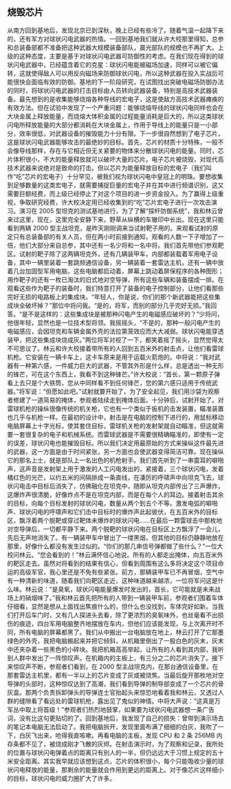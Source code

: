 ## 烧毁芯片

从南方回到基地后，发现北京已到深秋，晚上已经有些冷了。随着气温一起降下来的，还有军方对球状闪电武器的热情。一回到基地我们就从许大校那里得知，总参和总装备部都不准备把这种武器大规模装备部队，晨光部队的规模也不再扩大。上级的这种态度，主要是基于对球状闪电武器可防御性的考虑。在我们现在得到的球状闪电武器中，已经蕴含着它的克星：球状闪电能被磁场加速，同样可以被它偏转，这就使得敌人可以用反向磁场来防御球状闪电，所以这种武器在投入实战后可能很快会面临有效的防御。基地的下一阶段研究，在试图找出突破电磁场防御办法的同时，将球状闪电武器的打击目标由人员转向武器装备，特别是高技术武器装备。最先想到的是收集能够烧熔各种导线的宏电子，这是使敌方高技术武器瘫痪的有效方法。但在试验中发现了一个严重问题：能够烧熔导线的球状闪电同样也会在大块金属上释放能量，而烧熔大体积金属的过程能量消耗是巨大的，所以这类球状闪电所释放能量的大部分都消耗在大块金属上，作用于导线上的能量只是一小部分，效率很低，对武器设备的摧毁能力十分有限。下一步很自然想到了电子芯片，这是球状闪电武器能够攻击的最绝妙的目标。首先，芯片的材质十分特殊，一般不会像导线那样，存在与它相近但无关紧要的物体来分散球状闪电的能量。同时，芯片体积很小，不大的能量释放就可以破坏大量的芯片。电子芯片被烧毁，对现代高技术武器来说绝对是致命的打击。但以芯片为能量释放目标的宏电子（我们叫作“吃”芯片的宏电子）十分罕见，被我们视为球状闪电中皇冠上的明珠。要想收集到足够数量的这类宏电子，就需要捕捉巨量的宏电子并在其中进行频谱识别，这又需要巨额经费，而上级已经停止了对这个项目的进一步资金投入。为了赢得上级重视，争取研究经费，许大校决定用已经收集到的“吃”芯片宏电子进行一次攻击演习。演习在 2005 型坦克的测试基地进行，为了了解“探杆防御系统”，我和林云曾来过这里，现在，这里完全安静下来，野草从纵横的车辙印中长出。现在这里只能看到两辆 2000 型主战坦克，是昨天刚刚调来当试射靶子用的。来观看试射的原定只有总装备部的有关人员，但在两小时前接到通知，观看的人数一下子增加了一倍，他们大部分来自总参，其中还有一名少将和一名中将。我们首先带他们参观靶区。试射的靶子除了这两辆坦克外，还有几辆装甲车，内部都装载着军用电子设备，其中一辆里装着一套跳频通信设备，另一辆装着一套雷达主机，还有一辆中放着几台加固型军用电脑，这些电脑都启动着，屏幕上跳动着屏保程序的各种图形；用作靶子的还有一枚已淘汰的旧式地对空导弹，所有这些车辆和装备摆成一排。在观看这些作为靶子的装备时，我们特意打开了装备的电子控制部分，让他们看那些完好无损的电路板上的集成块。“年轻人，你是说，你们的那个新武器能把这些集成块全破坏掉？”那位中将问我。“是的，将军，而别的部分几乎完好无损。”我回答。“是不是这样的：这些集成块是被那种闪电产生的电磁感应破坏的？”少将问，他很年轻，显然也是一位技术型将领。我摇摇头，“不是的，那种一般闪电产生的电磁感应，会因坦克和车辆金属外壳的法拉第笼效应而大大减弱。球状闪电能穿透装甲，把这些集成块烧成灰。”两位将军对视了一下，都笑着摇了摇头，显然觉得太不可思议了。林云和许大校接着带所有的人回到五百米外的射击点，让他们看雷球机枪。它安装在一辆卡车上，这卡车原来是用于运载火箭炮的。中将说：“我对武器有一种第六感，一件威力巨大的武器，不管其外形是什么样，总是透出一种无形的锋芒，可在这个东西上，我看不到这种锋芒。”许大校说：“首长，第一颗原子弹看上去只是个大铁筒，您从中同样看不到任何锋芒，您的第六感只适用于传统武器。”将军说：“但愿如此吧。”试射就要开始了，为了安全起见，我们用沙袋为观察者修建了一道简易的掩体，参观者陆续走到掩体后面。十分钟后，试射开始了。对雷球机枪的操纵很像传统的机关枪，它也有一个类似于扳机的击发装置，瞄准装置也几乎与机枪一样。在最初的设计中，射击是在电脑的控制下进行的，用鼠标移动电脑屏幕上十字光标，使其套住目标，雷球机关枪的发射架就自动瞄准，但这就需要一套很复杂的电子和机械系统。而雷球武器是不需要很精确瞄准的，即使有一定的误差，球状闪电也能摧毁目标。所以我们决定用最原始的方式来操纵这件最先进的武器，这一方面是由于时间紧张，另一方面也会使武器变得简洁可靠。现在操纵它的那名上士，就是部队上一名出色的机枪射手。我们首先听到了一串震耳的噼啪声，这声音是发射架上用于激发的人工闪电发出的，紧接着，三个球状闪电，发着橘红色的光芒，以约五米的间隔排成一条直线，在凄厉的呼啸声中向坦克飞去，球状闪电击中目标后消失了，仿佛融化在坦克中，随即从坦克内部传出了三声爆炸，这爆炸声很清脆，好像炸点不是在坦克内部，而是在每个人的耳边。接着射击其余的目标，向每个目标发射的球状闪电，数量从两个到五个不等。激发电弧的噼啪声、球状闪电的呼啸声和它们击中目标时的爆炸声此起彼伏，在五百米外的目标区，飘浮着两个脱靶或穿过靶体未爆炸的球状闪电……在最后一颗雷球击中那枚地对空导弹后，一切都平静下来。两个脱靶的球状闪电在目标区上方飘浮了一会儿，先后无声地消失了。有一辆装甲车中冒出了一缕黑烟，但其他的目标仍静静地放在那里，好像什么都没有发生过似的。“你们的那几串信号弹都做了些什么？”一位大校问林云。“您会看到的！”林云满怀信心地说。所有的人都走出掩体，向五百米外的靶区走去。虽然对将看到的结果有信心，但看到周围有这么多将决定这个项目命运的高级军官，我心里还是不免有些紧张。前方，那辆装甲车已不再冒烟，空气中有一种清新的味道，随着我们向靶区走近，这种味道越来越浓，一位将军问这是什么味。林云说：“是臭氧，球状闪电能量爆发时发出的，首长，它可能就是未来战场上的硝烟味了。”我和林云首先把所有的人带到一辆装甲车前，参观者们围着车体仔细看，显然是想从上面找出焦痕什么的，但什么也没找到，车体完好如新。当我们打开后车门时，又有几人探进头去看，除了更浓烈的臭氧味外，也丝毫看不出损伤的痕迹，四台军用电脑整齐地摆放在车内，但他们应该能发现，与上次离开时不同，所有电脑的屏幕都黑了。我们从中搬出一台电脑放在地上，林云打开了它那墨绿色的外壳，我把电脑搬起来并把它倾斜，从机箱里倒出了一股白色的灰末，灰末中还夹杂着一些黑色的小碎块。我把机箱高高举起，让所有的人看到其内部，我听到人群中发出了一阵惊叹声。在机箱内的主板上，有三分之二的芯片消失了。接下来惊叹声不断，参观者们看到，在 2000 型主战坦克内，在那台通信设备里，在那套雷达主机里，都有一半以上的芯片变成了灰或被烧焦。当最后旋开那枚地对空导弹的头部时，这种惊叹达到了高潮，我们看到导弹的制导部变成了一个芯片的骨灰盒。那两个负责拆卸弹头的导弹连士官抬起头来惊恐地看着我和林云，又透过人群的缝隙看了看远处的雷球机枪，露出见了鬼似的神情。中将大声说：“这真是万军丛中取上将首级！”参观者们热烈地鼓掌，如果要为球状闪电武器想一条广告词，没有比这句更贴切的了。回到基地后，我发现了自己的损失：曾带到演示场去的笔记本电脑无法启动了。我把电脑拆开，发现里面布满了细细的白灰，我吹了一下，白灰飞出来，呛得我直咳嗽。再看电脑的主板，发现 CPU 和 2 条 256MB 内存条都不见了，被烧成刚才飞散的灰烬。在射击演示时，为了观察和记录，我所处的位置与球状闪电弹着点的距离只有别人的一半，但仍远远大于习惯上规定的五十米安全距离。其实我早就应该想到这点，芯片的体积很小，每个只能吸收少量的球状闪电释放的能量，那剩余的能量就会作用到更远的距离上。对于像芯片这样细小的目标，球状闪电的威力圈扩大了许多。